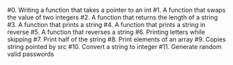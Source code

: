 #0. Writing a function that takes a pointer to an int
#1. A function that swaps the value of two integers
#2. A function that returns the length of a string
#3. A function that prints a string
#4. A function that prints a string in reverse
#5. A function that reverses a string
#6. Printing letters while skipping
#7. Print half of the string
#8. Print elements of an array
#9. Copies string pointed by src
#10. Convert a string to integer
#11. Generate random valid passwords
